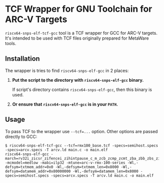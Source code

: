 # TCF Wrapper for GNU Toolchain for ARC-V Targets

`riscv64-snps-elf-tcf-gcc` tool is a TCF wrapper for GCC for ARC-V targets.
It's intended to be used with TCF files originally prepared for MetaWare tools.

## Installation

The wrapper is tries to find `riscv64-snps-elf-gcc` in 2 places:

1. **Put the script to the directory with `riscv64-snps-elf-gcc` binary.**
   
   If script's directory contains `riscv64-snps-elf-gcc`, then this binary is used.
2. **Or ensure that `riscv64-snps-elf-gcc` is in your `PATH`.**

## Usage

To pass TCF to the wrapper use `--tcf=...` option. Other options are passed
directly to GCC:

```
$ riscv64-snps-elf-tcf-gcc --tcf=rmx100_base.tcf -specs=semihost.specs -specs=arcv.specs -T arcv.ld main.c -o main.elf
riscv64-snps-elf-gcc -march=rv32i_zicsr_zifencei_zihintpause_c_m_zcb_zcmp_zcmt_zba_zbb_zbs_zicond_zicbom_zicbop -mcmodel=medlow -mabi=ilp32 -mtune=arc-v-rmx-100-series -Wl,-defsym=txtmem_addr=0x0 -Wl,-defsym=txtmem_len=0x8000 -Wl,-defsym=datamem_addr=0x80000000 -Wl,-defsym=datamem_len=0x8000 -specs=semihost.specs -specs=arcv.specs -T arcv.ld main.c -o main.elf
```

